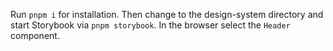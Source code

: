 Run `pnpm i` for installation. Then change to the design-system directory and start Storybook via `pnpm storybook`. In the browser select the `Header` component.